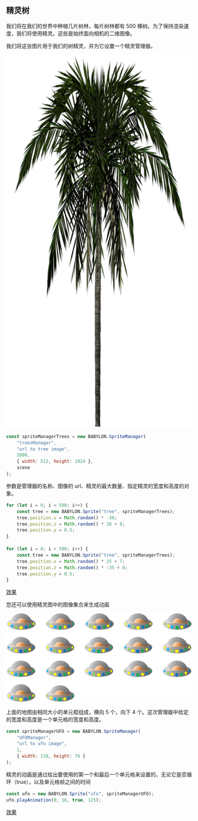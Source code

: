 ## 精灵树

我们将在我们的世界中种植几片树林，每片树林都有 500 棵树。为了保持渲染速度，我们将使用精灵。这些是始终面向相机的二维图像。

我们将这张图片用于我们的树精灵，并为它设置一个精灵管理器。

![Alt text](image-4.png)

```javascript
const spriteManagerTrees = new BABYLON.SpriteManager(
    "treesManager",
    "url to tree image",
    2000,
    { width: 512, height: 1024 },
    scene
);
```

参数是管理器的名称、图像的 url、精灵的最大数量、指定精灵的宽度和高度的对象。

```javascript
for (let i = 0; i < 500; i++) {
    const tree = new BABYLON.Sprite("tree", spriteManagerTrees);
    tree.position.x = Math.random() * -30;
    tree.position.z = Math.random() * 20 + 8;
    tree.position.y = 0.5;
}

for (let i = 0; i < 500; i++) {
    const tree = new BABYLON.Sprite("tree", spriteManagerTrees);
    tree.position.x = Math.random() * 25 + 7;
    tree.position.z = Math.random() * -35 + 8;
    tree.position.y = 0.5;
}
```

[效果](https://playground.babylonjs.com/#KBS9I5#89)

您还可以使用精灵图中的图像集合来生成动画

![Alt text](image-5.png)

上面的地图由相同大小的单元框组成，横向 5 个，向下 4 个。这次管理器中给定的宽度和高度是一个单元格的宽度和高度。

```javascript
const spriteManagerUFO = new BABYLON.SpriteManager(
    "UFOManager",
    "url to ufo image",
    1,
    { width: 128, height: 76 }
);
```

精灵的动画是通过给出要使用的第一个和最后一个单元格来设置的，无论它是否循环（true），以及单元格帧之间的时间

```javascript
const ufo = new BABYLON.Sprite("ufo", spriteManagerUFO);
ufo.playAnimation(0, 16, true, 125);
```

[效果](https://playground.babylonjs.com/#KBS9I5#90)
